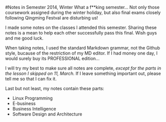 #Notes in Semester 2014, Winter
What a f**king semester... Not only those coursework assigned during the winter holiday, but also final exams closely following Qingming Festval are disturbing us!

I made some notes on the classes I attended this semester. Sharing these notes is a mean to help each other successfully pass this final. Wish guys and me good luck.

When taking notes, I used the standard Markdown grammar, not the Github style, bucause of the restriction of my MD editor. If I had money one day, I would surely buy its PROFESSIONAL edition...

I will try my best to make sure all notes are complete, *except for the parts in the lesson I skipped on 11, March.* If I leave something important out, please tell me so that I can  fix it.

Last but not least, my notes contain these parts:

* Linux Programming
* E-business
* Business Intelligence
* Software Design and Architecture
